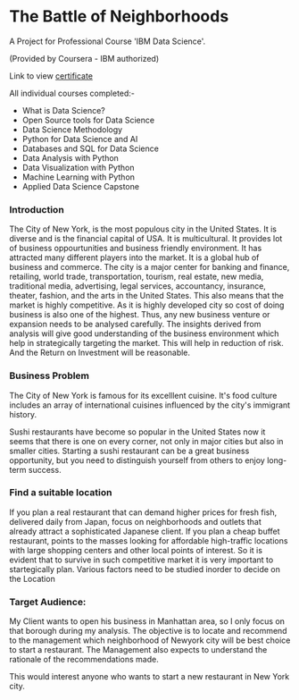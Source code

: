 # The Battle of Neighborhoods

A Project for Professional Course 'IBM Data Science'.

(Provided by Coursera - IBM authorized)

Link to view [certificate](https://drive.google.com/file/d/1D2otQxBVp7muDWxcRZf7UuYsBsf-nw9e/view?usp=sharing)

All individual courses completed:-
- What is Data Science?
- Open Source tools for Data Science
- Data Science Methodology
- Python for Data Science and AI
- Databases and SQL for Data Science
- Data Analysis with Python
- Data Visualization with Python
- Machine Learning with Python
- Applied Data Science Capstone

### Introduction

The City of New York, is the most populous city in the United States. It is diverse and is the financial capital of USA. It is multicultural. It provides lot of business oppourtunities and business friendly environment. It has attracted many different players into the market. It is a global hub of business and commerce. The city is a major center for banking and finance, retailing, world trade, transportation, tourism, real estate, new media, traditional media, advertising, legal services, accountancy, insurance, theater, fashion, and the arts in the United States. This also means that the market is highly competitive. As it is highly developed city so cost of doing business is also one of the highest. Thus, any new business venture or expansion needs to be analysed carefully. The insights derived from analysis will give good understanding of the business environment which help in strategically targeting the market. This will help in reduction of risk. And the Return on Investment will be reasonable.

### Business Problem

The City of New York is famous for its excelllent cuisine. It's food culture includes an array of international cuisines influenced by the city's immigrant history.

Sushi restaurants have become so popular in the United States now it seems that there is one on every corner, not only in major cities but also in smaller cities. Starting a sushi restaurant can be a great business opportunity, but you need to distinguish yourself from others to enjoy long-term success.

### Find a suitable location
If you plan a real restaurant that can demand higher prices for fresh fish, delivered daily from Japan, focus on neighborhoods and outlets that already attract a sophisticated Japanese client. If you plan a cheap buffet restaurant, points to the masses looking for affordable high-traffic locations with large shopping centers and other local points of interest. So it is evident that to survive in such competitive market it is very important to startegically plan. Various factors need to be studied inorder to decide on the Location

### Target Audience:
My Client wants to open his business in Manhattan area, so I only focus on that borough during my analysis. The objective is to locate and recommend to the management which neighborhood of Newyork city will be best choice to start a restaurant. The Management also expects to understand the rationale of the recommendations made.

This would interest anyone who wants to start a new restaurant in New York city.
